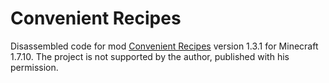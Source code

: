 # Convenient Recipes

Disassembled code for mod [Convenient Recipes](https://www.curseforge.com/minecraft/mc-mods/convenient-recipes) version 1.3.1 for Minecraft 1.7.10.
The project is not supported by the author, published with his permission.
